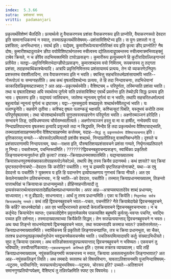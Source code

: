 ```yaml
---
index:  5.3.66
sutra:  प्रशंसायां रूपप्
vritti:  padamanjari
---
```


प्रकृत्यर्थविशेष्णं चैतदिति। प्रत्यार्थत्वे तु वैयाकरणस्य प्रशंसा वैयाकरणरूप इति प्राप्नोति, वैयाकरणरूपो देवदत्त इति सामानाधिकरण्यं न स्यात्, तस्मात्प्रकृत्यर्थविसेषमम्--प्रशंसाविशिष्टेभ्य इति। स पुनः प्रशस्तो न तु प्रशंसिता; अनभिधानात्। स्वार्थ इति। यद्येवम्, कुमारीरूपेत्यत्रानतिरिक्तं वय इति कृत्वा ङीप् प्राप्नोति? नैष दोषः; कुमारीशब्दादुत्पन्नेन ङीपा वयोविशिष्टार्थगतस्य स्त्रीत्वस्य द्योतितत्वाद्रूपबन्तस्य स्त्रीत्वमात्रमभिव्यङ्क्तुं टाबेव क्रियते, न च ङीपैव तदभिव्यक्तमिति टापोऽप्रसङ्गः। कुमारीरूप इत्युच्यमाने हि कुटीरादिवल्लिङ्गान्तरं प्रतीयेत। यतद्वा--प्रवृत्तिनिमित्तभेदान्ङीपोऽप्रसङ्गः, कुमारशब्दस्य वयो निमित्तम्, रूपबन्तस्य तु तद्गता प्रशंसा, तदाहस्वाथिंकाश्चेत्यादि। अत्रापि प्रवृत्तिनिमित्तस्य प्रशंसायामयं प्रत्ययः, तेन यो व्याकरणेऽनिपुणः प्रशस्तश्च वंशशीलादिना, तत्र वैयाकरणरूप  इति न भवति। क्वचित्तु सहचरितधर्मप्रशंसायामपि भवति--गोरूपोऽयं यः सम्यग्वहतीति।
	अथ कथं वृषलादिशब्देभ्यः प्रत्ययः, ते हि तदा निन्दावचनाः, तदभिधेयानां काकादिवन्निकृषख्टतच्वात् ? अत आह--प्रकृत्यर्थस्येति। वैशिष्ट्यम् = परिपूर्णता, तस्मिन्सति प्रशंसा भवति। तथा च वृषलादिशब्दा अपि स्वार्थस्य पूर्णत्वे सति प्रसंसाविशिष्ट एवार्थे प्रवर्त्तन्त इति तेब्योऽपि सिद्धः प्रत्यय इति भावः।
	वृषलरुप इति। यद्यप्ययं जातिवचनः, जातेश्च न्यूनत्वम् पूर्णत्वं वा न भवति; तथापि सहचरितधर्माल्पत्वं बहुत्वापेक्षं न्यूनत्वं पूर्णत्वं च द्रष्टव्यम्। यद्वा--गुमसमुदाये शब्दप्रवृत्तेः शब्दार्थस्यैवैतदुभ्यं भवति। यः पलाण्डुनेति। सहयोगे तृतीया। कश्चिद् वृषलः पलाण्कडुं भक्षयति, कश्चित्सुरां पिबति, यस्तूभयं करोति तस्य परिपूर्णवृषलत्वम्। तथा चोरशब्दार्थस्यापि सुगुप्तवस्त्वपहरणेन परिपूर्णता भवति। अक्ष्णोरब्यञ्जनं हरेदिति। सम्भावने लिङ्, एवंविधमप्यस्य चौर्यसम्भवतीत्यर्तः। अक्ष्णोरप्यञ्जनं हरतु वा मा वा हार्षीत्, नन्वेवमपि यदा निन्दाप्रतिपादनाय वृषलरूप इत्यादि प्रयुज्यते तदा न सिद्ध्यति, निन्दैव हि तदा प्रकृत्यर्थस्य वैशिष्ट्याद्भवति, तस्मात्प्रशंसाग्रहणमपनीय वैशिष्ट्यग्रहणमेव कर्त्तव्यम्, यदाह--`सिद्धं तु प्रकृत्तयर्थस्य वैशिष्ट्यवचनात्` इति। वृत्तिकारस्तु मन्यते---चोररूपोऽयमित्यादौ प्रशंसैव शब्दार्थः, निन्दाप्रतीतिस्तु वाक्यनिबन्धनेति। दृश्यते च प्रशंसापराणामपि निन्दापरत्वम्, यथा--राक्षस इति, पौरुषातिशयप्रशंसावचने प्रशंसा गम्यते, निर्घृणत्वप्रतिपादने तु निन्दा।
	पचतोरूपम्, पचन्तिरूपमिति। ???????द्विवचनबहुवचनप्रसङ्गः, स्वार्थिकाः प्रकृतितो लिङ्गवचनान्यनुवर्तन्त इति कृत्वा? तत्राह--क्रियाप्रधानमाक्यातमिति। यद्यप्याख्यातस्य क्रियासाधनपुरुषसंख्याकालोपग्रहरूपोऽनेकोऽर्थः, तथापि तेषु तस्य क्रियैव प्रदानमर्थः। कथं ज्ञायते? यत् क्रियां पृष्टस्तदन्तेनाचष्टे--देवदत्तः किं करोति? पचतीति। ननु च द्रव्यमपि पृष्टस्तिङन्तेनाचष्टे, यथा--क एषु देवदत्तो यः पचतीति ? युक्तमत्र य इति हि पदान्तरेण द्रव्योपलक्षणाय गुणभावं क्रिया नीयते। अत एव केवलेनाख्यातेन प्रतिवचनाभावः, न हि भवति--को देवदत्तः, पचतीति। तस्मात् क्रियाप्रधानमाख्यातम्, तिङन्तो पात्तार्थापेक्षं च क्रियायाःक प्राधान्यमुच्यते। व्रीहिनवहन्तीत्यादौ तु द्रव्यसंस्कारार्थत्वादवघातादेर्व्रीह्यपेक्षमप्राधान्यमस्त्येव।
	अपर आह--अत्राप्यवघातादेरेव शाब्दं प्रधान्यम्; साध्यत्वात्। न तु व्रीह्यादेः; साधनत्वात्। आर्थं तु तस्य प्रधान्यमिति।
	एका च क्रियेति। `निवृत्तभेदा सर्वत्र क्रियाक्यातेषु गम्यते`। कथं तर्हि द्विवचनबहुवचने भवतः--पचतः, पचन्तीति? नैते क्रियाबेदापेक्षे द्विवचनबहुवचने, किं कर्हि? साधनबेदापेक्षे। अत एव भवद्भिरास्यते हत्यादौ केवलक्रियावचने द्विवचनबहुवचनाभावः। न च कर्तृभेदः क्रियाभेदेन व्याप्तः; एकफलोद्देशेन प्रवृत्तामेकामेव पाकव्यक्ति बहुष्वपि कुर्वत्सु-भवन्तः पचन्ति, भवद्भिः पच्यत इति दर्शनात्। तस्मादाख्यातवाच्या क्रियैकेति सिद्धम्। तेन रूपप्प्रत्ययान्ताद् द्विवचनबहुवचने न भवतः।	
	अथ यथा तिङ्न्ते साधनभेदाश्रये द्विचनबहुवचने भवतः, तथा रूपबन्तादपि कस्मान्न भवतः? उक्तोत्तरमेतत्--क्रियाप्रधानमाख्यातमिति। स्वार्थिकस्य हि प्रकृतितो लिङ्गवचनप्राप्तिः, तत्र च क्रिया प्रधानभूता, सा चैका, ततश्च प्रधानभूतप्रकृत्यर्थानुरोधेन भवद्वचनमेकवचनमेव भवति। पचतिरूपमित्यादावपि कर्तुः संख्याऽभिधीयते। सुपा तु क्रियाया एकत्वम्। अथ वातिङोक्तत्वाद्रूपप्प्रत्ययान्ताद् द्विवचनबहुवचने न भविष्यतः। एकवचनं तु भविष्यति; तस्यौत्सर्गिकत्वात्--`एकवचनमुत्सर्गः करिष्यते` इति। एतच्च तत्रतत्र व्याख्यातम्। यदि तर्हि क्रियाप्रधानमाख्यातम्, नपुंसकलिङ्गमपि रूपबन्तस्य न स्यात्, क्रियाया असतत्वभूतत्वेन लिङ्गाभावात्? अत आह--नपुंसकलिङ्गं त्विति। अथ तमबादेः रूपपश्च को विषयविभागः, यावताऽतिशायनमपि पूजानिन्दाविषयम्--पटुतमः, पापीयानिति; रूपप्प्रत्ययोऽप्युभयविषयः--पटुरूपः, चोररूप इति? उच्यते--अतिशायनं समानगुणप्रतियोग्यपेक्षम्, वैशिष्ट्यं तु तन्निरपेक्षमिति स्पष्ट एव विषयभेदः ।।

